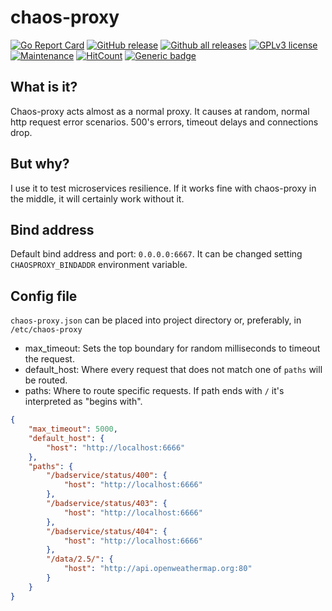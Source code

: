 # chaos-proxy

[![Go Report Card](https://goreportcard.com/badge/github.com/diegohce/chaos-proxy)](https://goreportcard.com/report/github.com/diegohce/chaos-proxy)
[![GitHub release](https://img.shields.io/github/release/diegohce/chaos-proxy.svg)](https://github.com/diegohce/chaos-proxy/releases/)
[![Github all releases](https://img.shields.io/github/downloads/diegohce/chaos-proxy/total.svg)](https://github.com/diegohce/chaos-proxy/releases/)
[![GPLv3 license](https://img.shields.io/badge/License-GPLv3-blue.svg)](https://github.com/diegohce/chaos-proxy/blob/master/LICENSE)
[![Maintenance](https://img.shields.io/badge/Maintained%3F-yes-green.svg)](https://github.com/diegohce/chaos-proxy/graphs/commit-activity)
[![HitCount](http://hits.dwyl.io/diegohce/chaos-proxy.svg)](http://hits.dwyl.io/diegohce/chaos-proxy)
[![Generic badge](https://img.shields.io/badge/deb%20package-no-red.svg)](https://github.com/diegohce/chaos-proxy/releases/)

## What is it?
Chaos-proxy acts almost as a normal proxy. It causes at random, normal http request error scenarios. 500's errors, timeout delays and connections drop.

## But why?
I use it to test microservices resilience. If it works fine with chaos-proxy in the middle, it will certainly work without it.

## Bind address

Default bind address and port: `0.0.0.0:6667`. It can be changed setting `CHAOSPROXY_BINDADDR` environment variable.


## Config file

`chaos-proxy.json` can be placed into project directory or, preferably, in `/etc/chaos-proxy`

* max_timeout: Sets the top boundary for random milliseconds to timeout the request.
* default_host: Where every request that does not match one of `paths` will be routed.
* paths: Where to route specific requests. If path ends with `/` it's interpreted as "begins with".

```json
{
	"max_timeout": 5000,
	"default_host": {
		"host": "http://localhost:6666"
	},
	"paths": {
		"/badservice/status/400": {
			"host": "http://localhost:6666"
		},
		"/badservice/status/403": {
			"host": "http://localhost:6666"
		},
		"/badservice/status/404": {
			"host": "http://localhost:6666"
		},
		"/data/2.5/": {
			"host": "http://api.openweathermap.org:80"
		}
	}
}
```
